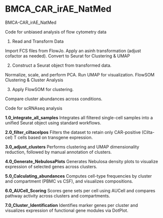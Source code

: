 # BMCA_CAR_irAE_NatMed
BMCA-CAR_irAE_NatMed

Code for unbiased analysis of flow cytometry data 

1. Read and Transform Data

Import FCS files from FlowJo.
Apply an asinh transformation (adjust cofactor as needed).
Convert to Seurat for Clustering & UMAP

2. Construct a Seurat object from transformed data.
   
Normalize, scale, and perform PCA.
Run UMAP for visualization.
FlowSOM Clustering & Cluster Analysis

3. Apply FlowSOM for clustering.
   
Compare cluster abundances across conditions.


Code for scRNAseq analysis 

**1.0_integrate_all_samples** 
Integrates all filtered single-cell samples into a unified Seurat object using standard workflows.

**2.0_filter_ciltacelpos**
Filters the dataset to retain only CAR-positive (Cilta-cel) T cells based on transgene expression.

**3.0_adjust_clusters** 
Performs clustering and UMAP dimensionality reduction, followed by manual annotation of clusters.

**4.0_Generate_NebulosaPlots** 
Generates Nebulosa density plots to visualize expression of selected genes across clusters.

**5.0_Calculating_abundances** 
Computes cell-type frequencies by cluster and compartment (PBMC vs CSF), and visualizes compositions.

**6.0_AUCell_Scoring** 
Scores gene sets per cell using AUCell and compares pathway activity across clusters and compartments.

**7.0_Cluster_Identification** 
Identifies marker genes per cluster and visualizes expression of functional gene modules via DotPlot.


